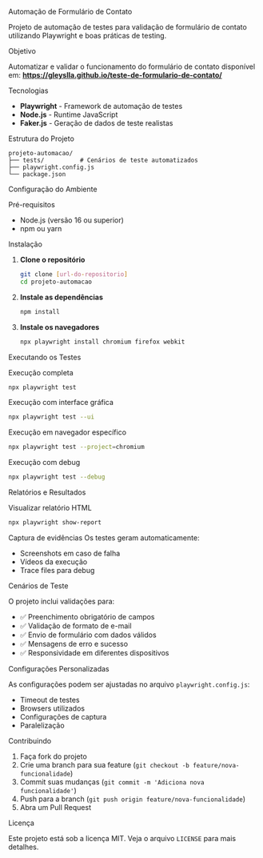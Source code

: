  Automação de Formulário de Contato

Projeto de automação de testes para validação de formulário de contato utilizando Playwright e boas práticas de testing.

Objetivo

Automatizar e validar o funcionamento do formulário de contato disponível em:
**https://gleyslla.github.io/teste-de-formulario-de-contato/**

Tecnologias

- **Playwright** - Framework de automação de testes
- **Node.js** - Runtime JavaScript
- **Faker.js** - Geração de dados de teste realistas

Estrutura do Projeto

```
projeto-automacao/
├── tests/          # Cenários de teste automatizados
├── playwright.config.js
└── package.json
```

Configuração do Ambiente

Pré-requisitos
- Node.js (versão 16 ou superior)
- npm ou yarn

Instalação

1. **Clone o repositório**
   ```bash
   git clone [url-do-repositorio]
   cd projeto-automacao
   ```

2. **Instale as dependências**
   ```bash
   npm install
   ```

3. **Instale os navegadores**
   ```bash
   npx playwright install chromium firefox webkit
   ```

Executando os Testes

Execução completa
```bash
npx playwright test
```

Execução com interface gráfica
```bash
npx playwright test --ui
```

Execução em navegador específico
```bash
npx playwright test --project=chromium
```

Execução com debug
```bash
npx playwright test --debug
```

Relatórios e Resultados

Visualizar relatório HTML
```bash
npx playwright show-report
```

Captura de evidências
Os testes geram automaticamente:
- Screenshots em caso de falha
- Vídeos da execução
- Trace files para debug

Cenários de Teste

O projeto inclui validações para:
- ✅ Preenchimento obrigatório de campos
- ✅ Validação de formato de e-mail
- ✅ Envio de formulário com dados válidos
- ✅ Mensagens de erro e sucesso
- ✅ Responsividade em diferentes dispositivos

Configurações Personalizadas

As configurações podem ser ajustadas no arquivo `playwright.config.js`:
- Timeout de testes
- Browsers utilizados
- Configurações de captura
- Paralelização


Contribuindo

1. Faça fork do projeto
2. Crie uma branch para sua feature (`git checkout -b feature/nova-funcionalidade`)
3. Commit suas mudanças (`git commit -m 'Adiciona nova funcionalidade'`)
4. Push para a branch (`git push origin feature/nova-funcionalidade`)
5. Abra um Pull Request

Licença

Este projeto está sob a licença MIT. Veja o arquivo `LICENSE` para mais detalhes.
